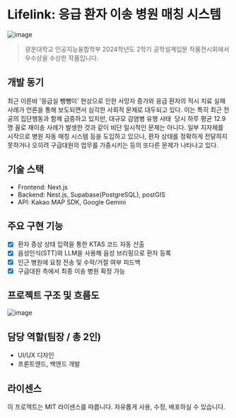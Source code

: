 # Lifelink: 응급 환자 이송 병원 매칭 시스템

![image](https://i.imgur.com/bjUxWvj.png)
> 광운대학교 인공지능융합학부 2024학년도 2학기 공학설계입문 작품전시회에서 우수상을 수상한 작품입니다.

## 개발 동기
최근 이른바 '응급실 뺑뺑이' 현상으로 인한 사망자 증가와 응급 환자의 적시 치료 실패 사례가 언론을 통해 보도되면서 심각한 사회적 문제로 대두되고 있다.
이는 특히 최근 전공의 집단행동과 함께 급증하고 있지만, 대규모 감염병 유행 사태  당시 하루 평균 12.9명 꼴로 재이송 사례가 발생한 것과 같이 비단 일시적인 문제는 아니다.
일부 지자체를 시작으로 병원 자동 매칭 시스템 등을 도입하고 있으나, 환자 상태를 정확하게 전달하지 못하거나 오히려 구급대원의 업무를 가중시키는 등의 또다른 문제가 나타나고 있다.

## 기술 스택
- Frontend: Next.js
- Backend: Nest.js, Supabase(PostgreSQL), postGIS
- API: Kakao MAP SDK, Google Gemini

## 주요 구현 기능
- [x] 환자 증상 상태 입력을 통한 KTAS 코드 자동 산출
- [x] 음성인식(STT)와 LLM을 사용해 음성 브리핑으로 환자 등록
- [x] 인근 병원에 요청 전송 및 수락/거절 여부 피드백
- [x] 구급대원 측에서 최종 이송 병원 확정 가능

## 프로젝트 구조 및 흐름도
![image](https://i.imgur.com/7ROtULa.png)

## 담당 역할(팀장 / 총 2인)
- UI/UX 디자인
- 프론트엔드, 백엔드 개발

## 라이센스
이 프로젝트는 MIT 라이센스를 따릅니다. 자유롭게 사용, 수정, 배포하실 수 있습니다.
